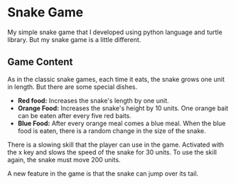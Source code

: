 # Snake Game
My simple snake game that I developed using python language and turtle library. But my snake game is a little different. 

## Game Content
As in the classic snake games, each time it eats, the snake grows one unit in length. But there are some special dishes. 

- **Red food:** Increases the snake's length by one unit.
- **Orange Food:** Increases the snake's height by 10 units. One orange bait can be eaten after every five red baits.
- **Blue Food:** After every orange meal comes a blue meal. When the blue food is eaten, there is a random change in the size of the snake.

There is a slowing skill that the player can use in the game. Activated with the x key and slows the speed of the snake for 30 units. To use the skill again, the snake must move 200 units. 

A new feature in the game is that the snake can jump over its tail. 
